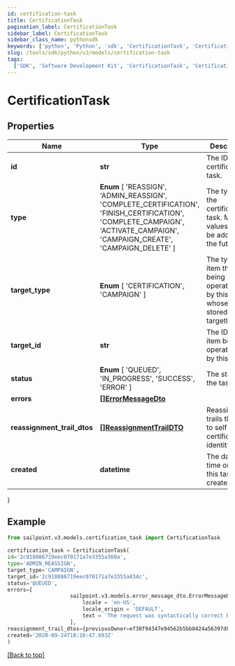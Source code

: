 ```yaml
---
id: certification-task
title: CertificationTask
pagination_label: CertificationTask
sidebar_label: CertificationTask
sidebar_class_name: pythonsdk
keywords: ['python', 'Python', 'sdk', 'CertificationTask', 'CertificationTask']
slug: /tools/sdk/python/v3/models/certification-task
tags:
  ['SDK', 'Software Development Kit', 'CertificationTask', 'CertificationTask']
---
```


# CertificationTask

## Properties

| Name | Type | Description | Notes |
| --- | --- | --- | --- |
| **id** | **str** | The ID of the certification task. | [optional] |
| **type** | **Enum** [ 'REASSIGN', 'ADMIN_REASSIGN', 'COMPLETE_CERTIFICATION', 'FINISH_CERTIFICATION', 'COMPLETE_CAMPAIGN', 'ACTIVATE_CAMPAIGN', 'CAMPAIGN_CREATE', 'CAMPAIGN_DELETE' ] | The type of the certification task. More values may be added in the future. | [optional] |
| **target_type** | **Enum** [ 'CERTIFICATION', 'CAMPAIGN' ] | The type of item that is being operated on by this task whose ID is stored in the targetId field. | [optional] |
| **target_id** | **str** | The ID of the item being operated on by this task. | [optional] |
| **status** | **Enum** [ 'QUEUED', 'IN_PROGRESS', 'SUCCESS', 'ERROR' ] | The status of the task. | [optional] |
| **errors** | [**[]ErrorMessageDto**](error-message-dto) |  | [optional] |
| **reassignment_trail_dtos** | [**[]ReassignmentTrailDTO**](reassignment-trail-dto) | Reassignment trails that lead to self certification identity | [optional] |
| **created** | **datetime** | The date and time on which this task was created. | [optional] |

}

## Example

```python
from sailpoint.v3.models.certification_task import CertificationTask

certification_task = CertificationTask(
id='2c918086719eec070171a7e3355a360a',
type='ADMIN_REASSIGN',
target_type='CAMPAIGN',
target_id='2c918086719eec070171a7e3355a834c',
status='QUEUED',
errors=[
                    sailpoint.v3.models.error_message_dto.ErrorMessageDto(
                        locale = 'en-US',
                        locale_origin = 'DEFAULT',
                        text = 'The request was syntactically correct but its content is semantically invalid.', )
                    ],
reassignment_trail_dtos={previousOwner=ef38f94347e94562b5bb8424a56397d8, newOwner=ef38f94347e94562b5bb8424a56397a3, reassignmentType=AUTOMATIC_REASSIGNMENT},
created='2020-09-24T18:10:47.693Z'
)

```

[[Back to top]](#)
